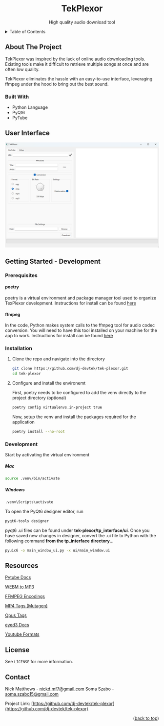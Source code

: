 <!-- PROJECT LOGO -->
<div align="center">
<h1 align="center">TekPlexor</h1>

  <p align="center">
    High quality audio download tool
    <br />
  </p>
</div>


<!-- TABLE OF CONTENTS -->
<details>
  <summary>Table of Contents</summary>
  <ol>
    <li>
      <a href="#about-the-project">About The Project</a>
      <ul>
        <li><a href="#built-with">Built With</a></li>
      </ul>
    </li>
    <li>
      <a href="#getting-started">Getting Started</a>
      <ul>
        <li><a href="#prerequisites">Prerequisites</a></li>
        <li><a href="#installation">Installation</a></li>
      </ul>
    </li>
    <li><a href="#usage">Usage</a></li>
    <li><a href="#resources">Resources</a></li>
    <li><a href="#license">License</a></li>
    <li><a href="#contact">Contact</a></li>
    <li><a href="#acknowledgments">Acknowledgments</a></li>
  </ol>
</details>



<!-- ABOUT THE PROJECT -->
## About The Project

TekPlexor was inspired by the lack of online audio downloading tools. 
Existing tools make it difficult to retrieve multiple songs at once and are often low quality. 

TekPlexor eliminates the hassle with an easy-to-use interface, leveraging ffmpeg under the hood
to bring out the best sound.

### Built With

* Python Language
* PyQt6
* PyTube

## User Interface
![TekPlexor UI](public/tek-plexor-ui.png)


<!-- GETTING STARTED -->
## Getting Started - Development

### Prerequisites

#### poetry
poetry is a virtual environment and package manager tool used to organize TexPlexor development. Instructions for install can be found [here](https://python-poetry.org/docs/)

#### ffmpeg
In the code, Python makes system calls to the ffmpeg tool for audio codec conversion. You will need to have this tool installed on your machine for the app to work.
Instructions for install can be found [here](https://ffmpeg.org/download.html)

### Installation

1. Clone the repo and navigate into the directory
   ```sh
   git clone https://github.com/dj-devtek/tek-plexor.git
   cd tek-plexor
   ```
3. Configure and install the environemt

   First, poetry needs to be configured to add the venv directly to the project directory (optional)
   ```sh
   poetry config virtualenvs.in-project true
   ```

   Now, setup the venv and install the packages required for the application
   ```sh
   poetry install --no-root
   ```

### Development
Start by activating the virtual environment

##### Mac
```sh
source .venv/bin/activate
```
##### Windows
```sh
.venv\Scripts\activate
```

To open the PyQt6 designer editor, run
```sh
pyqt6-tools designer
```
pyqt6 .ui files can be found under **tek-plexor/tp_interface/ui**. Once you have saved new changes in designer, convert the .ui file to Python with the following command **from the tp_interface directory**...
```sh
pyuic6 -o main_window_ui.py -x ui/main_window.ui
```

<!-- RESOURCES -->
## Resources
[Pytube Docs](https://pytube.io/en/latest/api.html)

[WEBM to MP3](https://stackoverflow.com/questions/72679106/how-to-convert-in-memory-webm-audio-file-to-mp3-audio-file-in-python)

[FFMPEG Encodings](https://trac.ffmpeg.org/wiki/Encode/HighQualityAudio)

[MP4 Tags (Mutagen)](https://mutagen.readthedocs.io/en/latest/api/mp4.html)

[Opus Tags](https://www.opus-codec.org/docs/)

[eyed3 Docs](https://eyed3.readthedocs.io/en/latest/)

[Youtube Formats](https://gist.github.com/AgentOak/34d47c65b1d28829bb17c24c04a0096f)

<!-- LICENSE -->
## License

See `LICENSE` for more information.


<!-- CONTACT -->
## Contact

Nick Matthews - nickd.mf7@gmail.com 
Soma Szabo - soma.szabo15@gmail.com 

Project Link: [https://github.com/dj-devtek/tek-plexor](https://github.com/dj-devtek/tek-plexor)

<p align="right">(<a href="#top">back to top</a>)</p>
